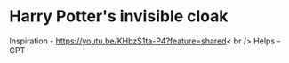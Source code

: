 # Harry Potter's invisible cloak 
Inspiration - https://youtu.be/KHbzS1ta-P4?feature=shared< br />
Helps - GPT
